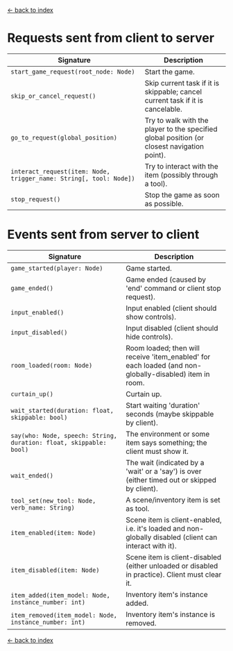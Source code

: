 [<- back to index](index.md)

# Requests sent from client to server

|      Signature                                                          |                  Description                                |
| ----------------------------------------------------------------------- | ----------------------------------------------------------- |
|  `start_game_request(root_node: Node)                                `  |  Start the game.                                            |
|  `skip_or_cancel_request()                                           `  |  Skip current task if it is skippable; cancel current task if it is cancelable. |
|  `go_to_request(global_position)                                     `  |  Try to walk with the player to the specified global position (or closest navigation point). |
|  `interact_request(item: Node, trigger_name: String[, tool: Node])   `  |  Try to interact with the item (possibly through a tool).   |
|  `stop_request()                                                     `  |  Stop the game as soon as possible.                         |


<!---
|                                                                         |                                                             |
-->



# Events sent from server to client

|      Signature                                                          |                  Description                                |
| ----------------------------------------------------------------------- | ----------------------------------------------------------- |
|  `game_started(player: Node)                                         `  |  Game started.                                              |
|  `game_ended()                                                       `  |  Game ended (caused by 'end' command or client stop request). |
|  `input_enabled()                                                    `  |  Input enabled (client should show controls).               |
|  `input_disabled()                                                   `  |  Input disabled (client should hide controls).              |
|  `room_loaded(room: Node)                                            `  |  Room loaded; then will receive 'item_enabled' for each loaded (and non-globally-disabled) item in room.  |
|  `curtain_up()                                                       `  |  Curtain up.                                                |
|  `wait_started(duration: float, skippable: bool)                     `  |  Start waiting 'duration' seconds (maybe skippable by client).        |
|  `say(who: Node, speech: String, duration: float, skippable: bool)   `  |  The environment or some item says something; the client must show it. |
|  `wait_ended()                                                       `  |  The wait (indicated by a 'wait' or a 'say') is over (either timed out or skipped by client). |
|  `tool_set(new_tool: Node, verb_name: String)                        `  |  A scene/inventory item is set as tool.                     |
|  `item_enabled(item: Node)                                           `  |  Scene item is client-enabled, i.e. it's loaded and non-globally disabled (client can interact with it). |
|  `item_disabled(item: Node)                                          `  |  Scene item is client-disabled (either unloaded or disabled in practice). Client must clear it. |
|  `item_added(item_model: Node, instance_number: int)                 `  |  Inventory item's instance added.                      |
|  `item_removed(item_model: Node, instance_number: int)               `  |  Inventory item's instance is removed.                     |

[<- back to index](index.md)
